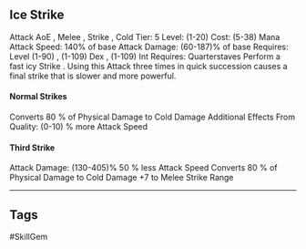 ## Ice Strike
Attack
AoE , Melee , Strike , Cold
Tier: 5
Level: (1-20)
Cost: (5-38) Mana
Attack Speed: 140% of base
Attack Damage: (60-187)% of base
Requires: Level (1-90) , (1-109) Dex , (1-109) Int
Requires: Quarterstaves
Perform a fast icy Strike . Using this Attack three times in quick succession causes a final strike that is slower and more powerful.
#### Normal Strikes
Converts 80 % of Physical Damage to Cold Damage
Additional Effects From Quality:
(0-10) % more Attack Speed
#### Third Strike
Attack Damage: (130-405)%
50 % less Attack Speed
Converts 80 % of Physical Damage to Cold Damage
+7 to Melee Strike Range

---
## Tags
#SkillGem
